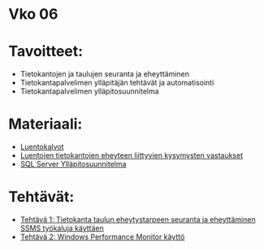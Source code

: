 # Vko 06
# Tavoitteet:

- Tietokantojen ja taulujen seuranta ja eheyttäminen
- Tietokantapalvelimen ylläpitäjän tehtävät ja automatisointi
- Tietokantapalvelimen ylläpitosuunnitelma


# Materiaali: 

- [ Luentokalvot ](Luentokalvot_06.pdf)
- [ Luentojen tietokantojen eheyteen liittyvien kysymysten vastaukset ](Luentojen_vko6n_tietokantojen_ehdeyden_vastaukset.pdf)
- [ SQL Server Ylläpitosuunnitelma ](SQL_Server_Ylläpito_suunnitelmanteko.pdf)

# Tehtävät:   

- [Tehtävä 1: Tietokanta taulun eheytystarpeen seuranta ja eheyttäminen  SSMS työkaluja käyttäen](Tehtava_01.md)
- [Tehtävä 2: Windows Performance Monitor käyttö](Tehtava_02.md) 